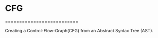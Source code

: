# CFG

==========================

Creating a Control-Flow-Graph(CFG) from an Abstract Syntax Tree (AST).
